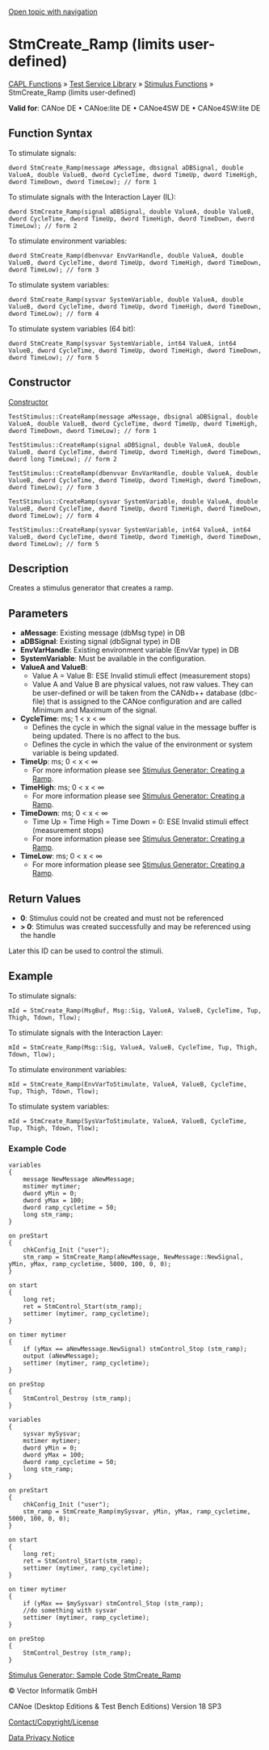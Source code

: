 [Open topic with navigation](../../../../../CANoeDEFamily.htm#Topics/CAPLFunctions/Test/Functions/CAPLfunctionStmCreateRampUserDefined.md)

# StmCreate_Ramp (limits user-defined)

[CAPL Functions](../../CAPLfunctions.md) » [Test Service Library](../CAPLfunctionsTSLOverview.md) » [Stimulus Functions](../CAPLfunctionsTSLStimulusOverview.md) » StmCreate_Ramp (limits user-defined)

**Valid for**: CANoe DE • CANoe:lite DE • CANoe4SW DE • CANoe4SW:lite DE

## Function Syntax

To stimulate signals:

```
dword StmCreate_Ramp(message aMessage, dbsignal aDBSignal, double ValueA, double ValueB, dword CycleTime, dword TimeUp, dword TimeHigh, dword TimeDown, dword TimeLow); // form 1
```

To stimulate signals with the Interaction Layer (IL):

```
dword StmCreate_Ramp(signal aDBSignal, double ValueA, double ValueB, dword CycleTime, dword TimeUp, dword TimeHigh, dword TimeDown, dword TimeLow); // form 2
```

To stimulate environment variables:

```
dword StmCreate_Ramp(dbenvvar EnvVarHandle, double ValueA, double ValueB, dword CycleTime, dword TimeUp, dword TimeHigh, dword TimeDown, dword TimeLow); // form 3
```

To stimulate system variables:

```
dword StmCreate_Ramp(sysvar SystemVariable, double ValueA, double ValueB, dword CycleTime, dword TimeUp, dword TimeHigh, dword TimeDown, dword TimeLow); // form 4
```

To stimulate system variables (64 bit):

```
dword StmCreate_Ramp(sysvar SystemVariable, int64 ValueA, int64 ValueB, dword CycleTime, dword TimeUp, dword TimeHigh, dword TimeDown, dword TimeLow); // form 5
```

## Constructor

[Constructor](../../../Shared/CAPL/General/ClassesAndObjects.md)

```
TestStimulus::CreateRamp(message aMessage, dbsignal aDBSignal, double ValueA, double ValueB, dword CycleTime, dword TimeUp, dword TimeHigh, dword TimeDown, dword TimeLow); // form 1
```

```
TestStimulus::CreateRamp(signal aDBSignal, double ValueA, double ValueB, dword CycleTime, dword TimeUp, dword TimeHigh, dword TimeDown, dword long TimeLow); // form 2
```

```
TestStimulus::CreateRamp(dbenvvar EnvVarHandle, double ValueA, double ValueB, dword CycleTime, dword TimeUp, dword TimeHigh, dword TimeDown, dword TimeLow); // form 3
```

```
TestStimulus::CreateRamp(sysvar SystemVariable, double ValueA, double ValueB, dword CycleTime, dword TimeUp, dword TimeHigh, dword TimeDown, dword TimeLow); // form 4
```

```
TestStimulus::CreateRamp(sysvar SystemVariable, int64 ValueA, int64 ValueB, dword CycleTime, dword TimeUp, dword TimeHigh, dword TimeDown, dword TimeLow); // form 5
```

## Description

Creates a stimulus generator that creates a ramp.

## Parameters

- **aMessage**: Existing message (dbMsg type) in DB
- **aDBSignal**: Existing signal (dbSignal type) in DB
- **EnvVarHandle**: Existing environment variable (EnvVar type) in DB
- **SystemVariable**: Must be available in the configuration.
- **ValueA and ValueB**:
  - Value A = Value B: ESE Invalid stimuli effect (measurement stops)
  - Value A and Value B are physical values, not raw values. They can be user-defined or will be taken from the CANdb++ database (dbc-file) that is assigned to the CANoe configuration and are called Minimum and Maximum of the signal.
- **CycleTime**: ms; 1 < x < ∞
  - Defines the cycle in which the signal value in the message buffer is being updated. There is no affect to the bus.
  - Defines the cycle in which the value of the environment or system variable is being updated.
- **TimeUp**: ms; 0 < x < ∞
  - For more information please see [Stimulus Generator: Creating a Ramp](../CAPLfunctionsTSLRampStimulus.md).
- **TimeHigh**: ms; 0 < x < ∞
  - For more information please see [Stimulus Generator: Creating a Ramp](../CAPLfunctionsTSLRampStimulus.md).
- **TimeDown**: ms; 0 < x < ∞
  - Time Up = Time High = Time Down = 0: ESE Invalid stimuli effect (measurement stops)
  - For more information please see [Stimulus Generator: Creating a Ramp](../CAPLfunctionsTSLRampStimulus.md).
- **TimeLow**: ms; 0 < x < ∞
  - For more information please see [Stimulus Generator: Creating a Ramp](../CAPLfunctionsTSLRampStimulus.md).

## Return Values

- **0**: Stimulus could not be created and must not be referenced
- **> 0**: Stimulus was created successfully and may be referenced using the handle

Later this ID can be used to control the stimuli.

## Example

To stimulate signals:

```
mId = StmCreate_Ramp(MsgBuf, Msg::Sig, ValueA, ValueB, CycleTime, Tup, Thigh, Tdown, Tlow);
```

To stimulate signals with the Interaction Layer:

```
mId = StmCreate_Ramp(Msg::Sig, ValueA, ValueB, CycleTime, Tup, Thigh, Tdown, Tlow);
```

To stimulate environment variables:

```
mId = StmCreate_Ramp(EnvVarToStimulate, ValueA, ValueB, CycleTime, Tup, Thigh, Tdown, Tlow);
```

To stimulate system variables:

```
mId = StmCreate_Ramp(SysVarToStimulate, ValueA, ValueB, CycleTime, Tup, Thigh, Tdown, Tlow);
```

### Example Code

```plaintext
variables
{
    message NewMessage aNewMessage;
    mstimer mytimer;
    dword yMin = 0;
    dword yMax = 100;
    dword ramp_cycletime = 50;
    long stm_ramp;
}

on preStart
{
    chkConfig_Init ("user");
    stm_ramp = StmCreate_Ramp(aNewMessage, NewMessage::NewSignal, yMin, yMax, ramp_cycletime, 5000, 100, 0, 0);
}

on start
{
    long ret;
    ret = StmControl_Start(stm_ramp);
    settimer (mytimer, ramp_cycletime);
}

on timer mytimer
{
    if (yMax == aNewMessage.NewSignal) stmControl_Stop (stm_ramp);
    output (aNewMessage);
    settimer (mytimer, ramp_cycletime);
}

on preStop
{
    StmControl_Destroy (stm_ramp);
}
```

```plaintext
variables
{
    sysvar mySysvar;
    mstimer mytimer;
    dword yMin = 0;
    dword yMax = 100;
    dword ramp_cycletime = 50;
    long stm_ramp;
}

on preStart
{
    chkConfig_Init ("user");
    stm_ramp = StmCreate_Ramp(mySysvar, yMin, yMax, ramp_cycletime, 5000, 100, 0, 0);
}

on start
{
    long ret;
    ret = StmControl_Start(stm_ramp);
    settimer (mytimer, ramp_cycletime);
}

on timer mytimer
{
    if (yMax == $mySysvar) stmControl_Stop (stm_ramp);
    //do something with sysvar
    settimer (mytimer, ramp_cycletime);
}

on preStop
{
    StmControl_Destroy (stm_ramp);
}
```

[Stimulus Generator: Sample Code StmCreate_Ramp](../CAPLfunctionsTSLSampleCode.md)

© Vector Informatik GmbH

CANoe (Desktop Editions & Test Bench Editions) Version 18 SP3

[Contact/Copyright/License](../../../Shared/ContactCopyrightLicense.md)

[Data Privacy Notice](https://www.vector.com/int/en/company/get-info/privacy-policy/)